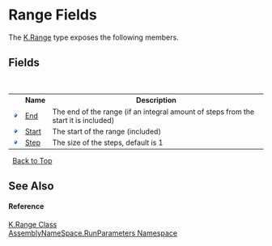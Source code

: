 # Range Fields
 

The <a href="b537e92a-07fb-1b21-a188-4554daa73810">K.Range</a> type exposes the following members.


## Fields
&nbsp;<table><tr><th></th><th>Name</th><th>Description</th></tr><tr><td>![Public field](media/pubfield.gif "Public field")</td><td><a href="cf3773dd-897f-d99d-f233-b912907a7fae">End</a></td><td>
The end of the range (if an integral amount of steps from the start it is included)</td></tr><tr><td>![Public field](media/pubfield.gif "Public field")</td><td><a href="0025524c-966a-b3d2-d9bc-16c07354b85e">Start</a></td><td>
The start of the range (included)</td></tr><tr><td>![Public field](media/pubfield.gif "Public field")</td><td><a href="667c4a79-3f4b-b121-a64d-b1a870ab24fe">Step</a></td><td>
The size of the steps, default is 1</td></tr></table>&nbsp;
<a href="#range-fields">Back to Top</a>

## See Also


#### Reference
<a href="b537e92a-07fb-1b21-a188-4554daa73810">K.Range Class</a><br /><a href="4763cf1c-e4af-43c5-78fe-6f03f6e2281f">AssemblyNameSpace.RunParameters Namespace</a><br />